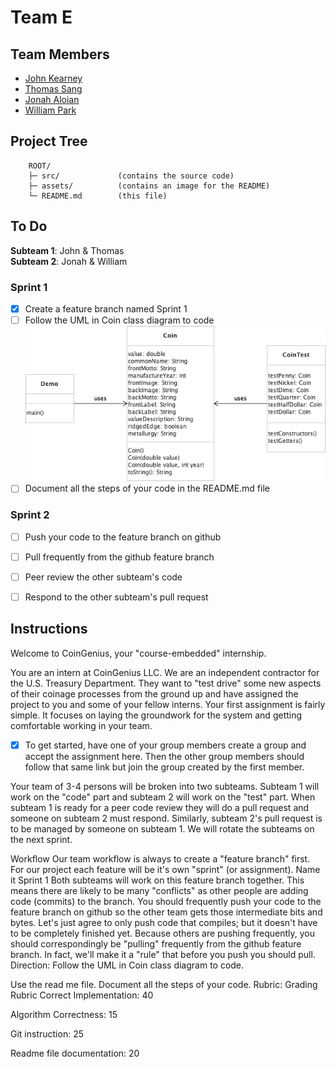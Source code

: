 # Team E

## Team Members
- [John Kearney](@JohnKearney1)
- [Thomas Sang](@LalSang402)
- [Jonah Aloian](@jsaloian755)
- [William Park](@parkwilly)

## Project Tree  
```
    ROOT/  
    ├─ src/             (contains the source code)  
    ├─ assets/          (contains an image for the README)  
    └─ README.md        (this file)  
```

## To Do

**Subteam 1**: John & Thomas  
**Subteam 2**: Jonah & William  

### Sprint 1
- [x] Create a feature branch named Sprint 1
- [ ] Follow the UML in Coin class diagram to code
![CoinGenius](/assets/Coin-V1-Class.png)
- [ ] Document all the steps of your code in the README.md file

### Sprint 2
- [ ] Push your code to the feature branch on github
- [ ] Pull frequently from the github feature branch
- [ ] Peer review the other subteam's code
- [ ] Respond to the other subteam's pull request


## Instructions
Welcome to CoinGenius, your "course-embedded" internship.

You are an intern at CoinGenius LLC. We are an independent contractor for the U.S. Treasury Department. They want to "test drive" some new aspects of their coinage processes from the ground up and have assigned the project to you and some of your fellow interns. Your first assignment is fairly simple. It focuses on laying the groundwork for the system and getting comfortable working in your team.

- [x] To get started, have one of your group members create a group and accept the assignment here.
Then the other group members should follow that same link but join the group created by the first member.

Your team of 3-4 persons will be broken into two subteams. Subteam 1 will work on the "code" part and subteam 2 will work on the "test" part. When subteam 1 is ready for a peer code review they will do a pull request and someone on subteam 2 must respond. Similarly, subteam 2's pull request is to be managed by someone on subteam 1. We will rotate the subteams on the next sprint.


Workflow
Our team workflow is always to create a "feature branch" first. For our project each feature will be it's own "sprint" (or assignment). Name it Sprint 1
Both subteams will work on this feature branch together. This means there are likely to be many "conflicts" as other people are adding code (commits) to the branch.
You should frequently push your code to the feature branch on github so the other team gets those intermediate bits and bytes. Let's just agree to only push code that compiles; but it doesn't have to be completely finished yet.
Because others are pushing frequently, you should correspondingly be "pulling" frequently from the github feature branch. In fact, we'll make it a "rule" that before you push you should pull.
Direction: Follow the UML in Coin class diagram to  code.

Use the read me file. Document all the steps of your code. 
Rubric: 
 Grading Rubric
Correct  Implementation: 40

Algorithm Correctness: 15

Git instruction: 25

Readme file documentation: 20


